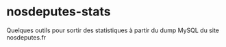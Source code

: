 nosdeputes-stats
================

Quelques outils pour sortir des statistiques à partir du dump MySQL du site nosdeputes.fr